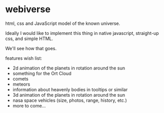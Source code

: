 # webiverse
html, css and JavaScript model of the known universe.

Ideally I would like to implement this thing in native javascript, straight-up css, and simple HTML.

We'll see how that goes.

features wish list:
* 2d animation of the planets in rotation around the sun
* something for the Ort Cloud
* comets
* meteors
* information about heavenly bodies in tooltips or similar
* 3d animation of the planets in rotation around the sun
* nasa space vehicles (size, photos, range, history, etc.)
* more to come...
